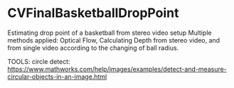 # CVFinalBasketballDropPoint
Estimating drop point of a basketball from stereo video setup
Multiple methods applied: Optical Flow, Calculating Depth from stereo video, and from single video according to the changing of ball radius.

TOOLS:
circle detect: https://www.mathworks.com/help/images/examples/detect-and-measure-circular-objects-in-an-image.html
